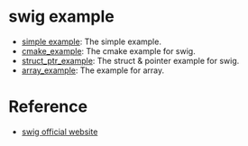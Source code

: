 # swig example

* [simple example](simple_example): The simple example.
* [cmake_example](cmake_example): The cmake example for swig.
* [struct_ptr_example](struct_ptr_example): The struct & pointer example for swig.
* [array_example](array_example): The example for array.

# Reference

* [swig official website](http://www.swig.org/)
